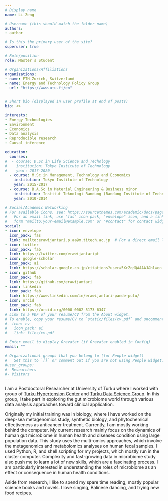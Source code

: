 ```yaml
---
# Display name
name: Li Zeng

# Username (this should match the folder name)
authors:
- author

# Is this the primary user of the site?
superuser: true

# Role/position
role: Master's Student

# Organizations/Affiliations
organizations:
- name: ETH Zurich, Switzerland
- name: Energy and Technology Policy Group
  url: "https://www.utu.fi/en"


# Short bio (displayed in user profile at end of posts)
bio: <>

interests:
- Energy Technologies
- Environment
- Economics
- Data analysis
- Reproducible research
- Causal inference

education:
  courses:
#  - course: D.Sc in Life Science and Techology
#    institution: Tokyo Institute of Technology
#    year: 2017-2020
  - course: M.Sc in Management, Technology and Economics
    institution: Tokyo Institute of Technology
    year: 2015-2017
  - course: B.A.Sc in Material Engineering & Business minor
    institution: Institut Teknologi Bandung (Bandung Institute of Technology)
    year: 2010-2014

# Social/Academic Networking
# For available icons, see: https://sourcethemes.com/academic/docs/page-builder/#icons
#   For an email link, use "fas" icon pack, "envelope" icon, and a link in the
#   form "mailto:your-email@example.com" or "#contact" for contact widget.
social:
- icon: envelope
  icon_pack: fas
  link: mailto:erawijantari.p.aa@m.titech.ac.jp  # For a direct email link, use "mailto:erawijantari.p.aa@m.titech.ac.jp".
- icon: twitter
  icon_pack: fab
  link: https://twitter.com/erawijantaript
- icon: google-scholar
  icon_pack: ai
  link: https://scholar.google.co.jp/citations?user=5XrZqdQAAAAJ&hl=en
- icon: github
  icon_pack: fab
  link: https://github.com/erawijantari
- icon: linkedin
  icon_pack: fab
  link: https://www.linkedin.com/in/erawijantari-pande-putu/
- icon: orcid
  icon_pack: fab
  link: https://orcid.org/0000-0002-5173-6347
# Link to a PDF of your resume/CV from the About widget.
# To enable, copy your resume/CV to `static/files/cv.pdf` and uncomment the lines below.
#- icon: cv
#   icon_pack: ai
#   link: files/cv.pdf

# Enter email to display Gravatar (if Gravatar enabled in Config)
email: ""

# Organizational groups that you belong to (for People widget)
#   Set this to `[]` or comment out if you are not using People widget.
#user_groups:
#- Researchers
#- Visitors
---
```



I am a Postdoctoral Researcher at University of Turku where I worked with group of [Turku Hypertension Center](https://www.hypertensioncenter.org/) and [Turku Data Science Group](http://datascience.utu.fi/). In this group, I take part in exploring the gut microbiome world through various data analysis approaches toward clinical application.

Originally my initial training was in biology, where I have worked on the deep-sea metagenomics study, synthetic biology, and phytochemical effectiveness as anticancer treatment. Currently, I am mostly working behind the computer. My current research mainly focus on the dynamics of human gut microbiome in  human health and diseases condition using large population data. This study uses the multi-omics approaches, which involve the metagenomics and metabolomics analyses on human fecal samples. I used Python, R, and shell scripting for my projects, which mostly run in the cluster computer. Complexity and fast-growing data in microbiome study also push me to learn a lot of new skills, which are a fascinating process. I am particularly interested in understanding the roles of microbiome as an effect or consequence in human health conditions.

Aside from research, I like to spend my spare time reading, mostly popular science books and novels. I love singing, Balinese dancing, and trying new food recipes. 
